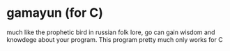 # gamayun (for C)
much like the prophetic bird in russian folk lore, go can gain wisdom and knowdege about your program. This program pretty much only works for C